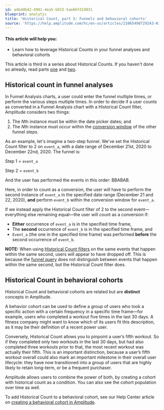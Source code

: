```yaml
---
id: a4bddb42-4981-4ea5-b915-5ae66fd19031
blueprint: analytic
title: 'Historical Count, part 3: Funnels and behavioral cohorts'
source: 'https://help.amplitude.com/hc/en-us/articles/21065498729243-Historical-Count-part-3-Funnels-and-behavioral-cohorts'
---
```

#### This article will help you:

* Learn how to leverage Historical Counts in your funnel analyses and behavioral cohorts

This article is third in a series about Historical Counts. If you haven't done so already, read parts [one](/docs/analytics/historical-count-1) and [two](/docs/analytics/historical-count-2).

## Historical count in funnel analyses

In Funnel Analysis charts, a user could enter the funnel multiple times, or perform the various steps multiple times. In order to decide if a user counts as converted in a Funnel Analysis chart with a Historical Count filter, Amplitude considers two things: 

1. The *N*th instance must be within the date picker dates; and
2. The *N*th instance must occur within the [conversion window](/docs/analytics/charts/funnel-analysis/funnel-analysis-build) of the other funnel steps.

As an example, let's imagine a two-step funnel. We've set the Historical Count filter to 2 on `event_a`, with a date range of December 21st, 2020 to December 22nd, 2020. The funnel is:

Step 1 = `event_a`

Step 2 = `event_b`

And the user has performed the events in this order: BBABAB.

Here, in order to count as a conversion, the user will have to perform the second instance of `event_a` in the specified date range (December 21 and 22, 2020), **and** perform `event_b` within the conversion window for `event_a`.

If we instead apply the Historical Count filter of 2 to the second event—everything else remaining equal—the user will count as a conversion if:

* **Either** occurrence of `event_a` is in the specified time frame,
* The **second** occurrence of `event_b` is in the specified time frame, and
* `Event_a` (the one in the specified time frame) was performed **before** the second occurrence of `event_b`.

**NOTE:** When using [Historical Count filters](/docs/analytics/historical-count-1) on the same events that happen within the same second, users will appear to have dropped off. This is because the [funnel query](/docs/analytics/charts/funnel-analysis/funnel-analysis-interpret) does not distinguish between events that happen within the same second, but the Historical Count filter does. 

## Historical Count in behavioral cohorts

Historical Count and behavioral cohorts are related but are **distinct** concepts in Amplitude. 

A behavior cohort can be used to define a group of users who took a specific action with a certain frequency in a specific time frame—for example, users who completed a workout five times in the last 30 days. A fitness company might want to know which of its users fit this description, as it may be their definition of a recent power user.

Conversely, Historical Count allows you to pinpoint a user’s fifth workout. So if they completed only two workouts in the last 30 days, but had also completed three workouts prior to that, the most recent workout was actually their fifth. This is an important distinction, because a user’s fifth workout overall could also mark an important milestone in their overall user lifecycle: they have now transitioned into a group of users that are highly likely to retain long-term, or be a frequent purchaser.

Amplitude allows users to combine the power of both, by creating a cohort with historical count as a condition. You can also see the cohort population over time as well.

To add Historical Count to a behavioral cohort, see our Help Center article on [creating a behavioral cohort in Amplitude](/docs/analytics/behavioral-cohorts).
